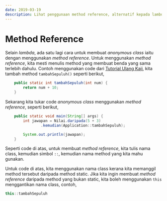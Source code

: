 ```yaml
---
date: 2019-03-19
description: Lihat penggunaan method reference, alternatif kepada lambda untuk menggantikan anonymous class.
---
```


# Method Reference

Selain *lambda*, ada satu lagi cara untuk membuat *anonymous class* iaitu dengan
menggunakan *method reference*. Untuk menggunakan *method reference*, kita mesti
menulis method yang membuat benda yang sama terlebih dahulu. Contoh menggunakan
code dari [Tutorial Ulang Kaji](ulang-kaji), kita tambah method
`tambahSepuluh()` seperti berikut,

```java
    public static int tambahSepuluh(int num) {
        return num + 10;
    }
```

Sekarang kita tukar code *anonymous class* menggunakan *method reference*,
seperti berikut,

```java
    public static void main(String[] args) {
        int jawapan = Nilai.daripada(5 + 3)
                .kemudian(Application::tambahSepuluh);

        System.out.println(jawapan);
    }
```

Seperti code di atas, untuk membuat *method reference*, kita tulis nama class,
kemudian simbol `::`, kemudian nama method yang kita mahu gunakan.

Untuk code di atas, kita menggunakan nama class kerana kita memanggil method
tersebut daripada method static. Jika kita ingin membuat *method reference*
daripada method yang bukan static, kita boleh menggunakan `this` menggantikan
nama class, contoh,

```java
this::tambahSepuluh
```
